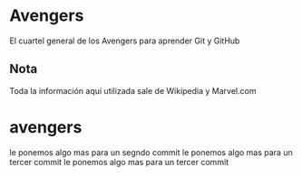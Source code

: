 # Avengers

El cuartel general de los Avengers para aprender Git y GitHub

## Nota
Toda la información aquí utilizada sale de Wikipedia y Marvel.com
# avengers

le ponemos algo mas para un segndo commit
le ponemos algo mas para un tercer commit
le ponemos algo mas para un tercer commit